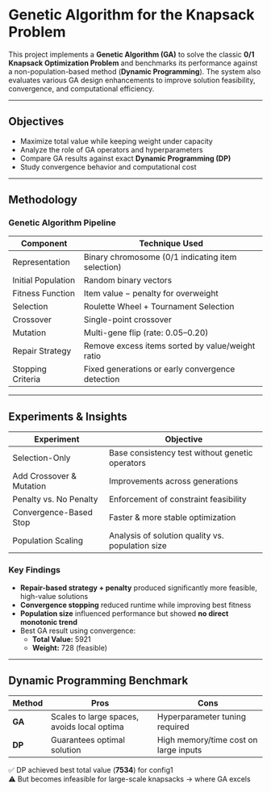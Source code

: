 #  Genetic Algorithm for the Knapsack Problem

This project implements a **Genetic Algorithm (GA)** to solve the classic **0/1 Knapsack Optimization Problem** and benchmarks its performance against a non-population-based method (**Dynamic Programming**). The system also evaluates various GA design enhancements to improve solution feasibility, convergence, and computational efficiency.

---

##  Objectives
- Maximize total value while keeping weight under capacity
- Analyze the role of GA operators and hyperparameters
- Compare GA results against exact **Dynamic Programming (DP)**
- Study convergence behavior and computational cost

---

##  Methodology

###  Genetic Algorithm Pipeline
| Component | Technique Used |
|----------|----------------|
| Representation | Binary chromosome (0/1 indicating item selection) |
| Initial Population | Random binary vectors |
| Fitness Function | Item value − penalty for overweight |
| Selection | Roulette Wheel + Tournament Selection |
| Crossover | Single-point crossover |
| Mutation | Multi-gene flip (rate: 0.05–0.20) |
| Repair Strategy | Remove excess items sorted by value/weight ratio |
| Stopping Criteria | Fixed generations or early convergence detection |

---

##  Experiments & Insights

| Experiment | Objective |
|-----------|-----------|
| Selection-Only | Base consistency test without genetic operators |
| Add Crossover & Mutation | Improvements across generations |
| Penalty vs. No Penalty | Enforcement of constraint feasibility |
| Convergence-Based Stop | Faster & more stable optimization |
| Population Scaling | Analysis of solution quality vs. population size |

###  Key Findings
- **Repair-based strategy + penalty** produced significantly more feasible, high-value solutions
- **Convergence stopping** reduced runtime while improving best fitness
- **Population size** influenced performance but showed **no direct monotonic trend**
- Best GA result using convergence:  
  - **Total Value:** 5921  
  - **Weight:** 728 (feasible)

---

##  Dynamic Programming Benchmark

| Method | Pros | Cons |
|--------|------|------|
| **GA** | Scales to large spaces, avoids local optima | Hyperparameter tuning required |
| **DP** | Guarantees optimal solution | High memory/time cost on large inputs |

✅ DP achieved best total value (**7534**) for config1  
⚠️ But becomes infeasible for large-scale knapsacks → where GA excels

